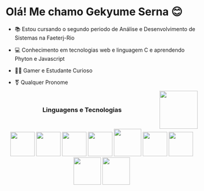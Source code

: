 # Olá! Me chamo Gekyume Serna 😊

- 📚 Estou cursando o segundo periodo de Análise e Desenvolvimento de Sistemas na Faeterj-Rio

- 💻 Conhecimento em tecnologias web e linguagem C e aprendendo Phyton e Javascript

- 🐱‍💻 Gamer e Estudante Curioso

- ⚧️ Qualquer Pronome
<img width="100px" align="right" src="https://i.pinimg.com/736x/82/d4/e2/82d4e2f808457b95a14f04b96fa087bd.jpg](https://o.remove.bg/downloads/b9cc0a9d-a9db-4659-8af0-fcade82f992f/imagem_2023-10-07_122434067-removebg-preview.png)">
<br>
  <h3 align = "center">Linguagens e Tecnologias</h3>
  
##
<div style= "display: inline-block" align = "center">
  <img width="64px" src="https://cdn.jsdelivr.net/gh/devicons/devicon/icons/html5/html5-original.svg"/>
  <img width="64px" src="https://cdn.jsdelivr.net/gh/devicons/devicon/icons/css3/css3-original.svg" />
  <img width="64px" src="https://cdn.jsdelivr.net/gh/devicons/devicon/icons/javascript/javascript-original.svg" />
  <img width="64px" src="https://cdn.jsdelivr.net/gh/devicons/devicon/icons/vuejs/vuejs-original.svg" />
  <img width="72px" src="https://cdn.jsdelivr.net/gh/devicons/devicon/icons/bootstrap/bootstrap-original.svg" />
  <img width="64px" src="https://cdn.jsdelivr.net/gh/devicons/devicon/icons/python/python-original.svg" />
  <img width="64px" src="https://cdn.jsdelivr.net/gh/devicons/devicon/icons/c/c-original.svg"/>
  <img width="72px" src="https://cdn.jsdelivr.net/gh/devicons/devicon/icons/php/php-original.svg"/>
  <img width="72px" src="https://cdn.jsdelivr.net/gh/devicons/devicon/icons/mysql/mysql-original-wordmark.svg" />    </div>
  
